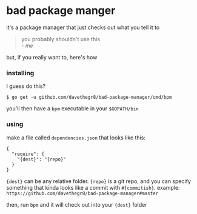 # bad package manger

it's a package manager that just checks out what you tell it to

> you probably shouldn't use this  
> \- _me_

but, if you really want to, here's how

### installing

I guess do this?

```
$ go get -u github.com/davethegr8/bad-package-manager/cmd/bpm
```

you'll then have a `bpm` executable in your `$GOPATH/bin`

### using

make a file called `dependencies.json` that looks like this:

```
{
  "require": {
    "{dest}": "{repo}"
  }
}
```

`{dest}` can be any relative folder. `{repo}` is a git repo, and you can specify something that kinda looks like a commit with `#{commitish}`. example: `https://github.com/davethegr8/bad-package-manager#master`

then, run `bpm` and it will check out into your `{dest}` folder
